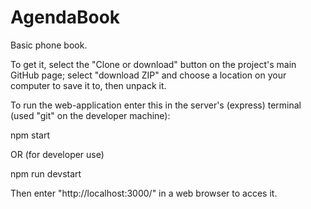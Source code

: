 # AgendaBook
Basic phone book.

To get it, select the "Clone or download" button on the project's main GitHub page;
select "download ZIP" and choose a location on your computer to save it to, then unpack it.

To run the web-application enter this in the server's (express) terminal (used "git" on the developer machine):

npm start

OR (for developer use)

npm run devstart

Then enter "http://localhost:3000/" in a web browser to acces it.
